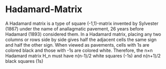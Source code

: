 # Hadamard-Matrix
A Hadamard matrix is a type of square (-1,1)-matrix invented by Sylvester (1867) under the name of anallagmatic pavement, 26 years before Hadamard (1893) considered them. In a Hadamard matrix, placing any two columns or rows side by side gives half the adjacent cells the same sign and half the other sign. When viewed as pavements, cells with 1s are colored black and those with -1s are colored white. Therefore, the n×n Hadamard matrix H_n must have n(n-1)/2 white squares (-1s) and n(n+1)/2 black squares (1s)
